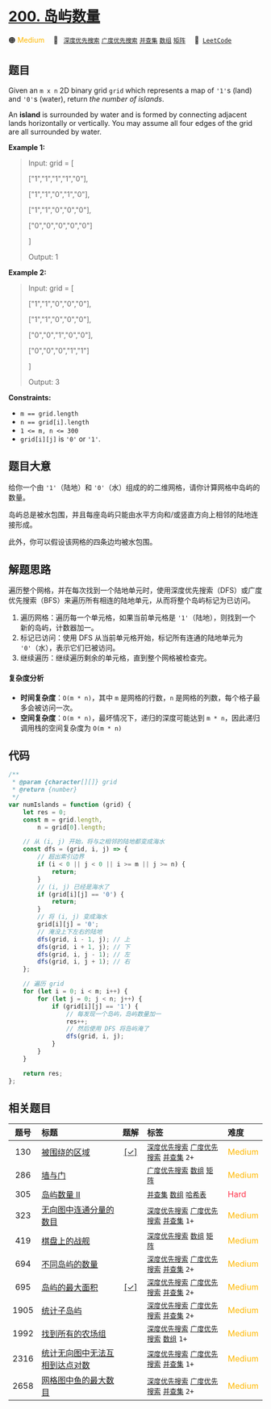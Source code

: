 # [200. 岛屿数量](https://leetcode.com/problems/number-of-islands)

🟠 <font color=#ffb800>Medium</font>&emsp; 🔖&ensp; [`深度优先搜索`](/tag/depth-first-search.md) [`广度优先搜索`](/tag/breadth-first-search.md) [`并查集`](/tag/union-find.md) [`数组`](/tag/array.md) [`矩阵`](/tag/matrix.md)&emsp; 🔗&ensp;[`LeetCode`](https://leetcode.com/problems/number-of-islands)

## 题目

Given an `m x n` 2D binary grid `grid` which represents a map of `'1'`s (land)
and `'0'`s (water), return _the number of islands_.

An **island** is surrounded by water and is formed by connecting adjacent
lands horizontally or vertically. You may assume all four edges of the grid
are all surrounded by water.

**Example 1:**

> Input: grid = [
>
> ["1","1","1","1","0"],
>
> ["1","1","0","1","0"],
>
> ["1","1","0","0","0"],
>
> ["0","0","0","0","0"]
>
> ]
>
> Output: 1

**Example 2:**

> Input: grid = [
>
> ["1","1","0","0","0"],
>
> ["1","1","0","0","0"],
>
> ["0","0","1","0","0"],
>
> ["0","0","0","1","1"]
>
> ]
>
> Output: 3

**Constraints:**

- `m == grid.length`
- `n == grid[i].length`
- `1 <= m, n <= 300`
- `grid[i][j]` is `'0'` or `'1'`.

## 题目大意

给你一个由 `'1'`（陆地）和 `'0'`（水）组成的的二维网格，请你计算网格中岛屿的数量。

岛屿总是被水包围，并且每座岛屿只能由水平方向和/或竖直方向上相邻的陆地连接形成。

此外，你可以假设该网格的四条边均被水包围。

## 解题思路

遍历整个网格，并在每次找到一个陆地单元时，使用深度优先搜索（DFS）或广度优先搜索（BFS）来遍历所有相连的陆地单元，从而将整个岛屿标记为已访问。

1. 遍历网格：遍历每一个单元格，如果当前单元格是 `'1'`（陆地），则找到一个新的岛屿，计数器加一。
2. 标记已访问：使用 DFS 从当前单元格开始，标记所有连通的陆地单元为 `'0'`（水），表示它们已被访问。
3. 继续遍历：继续遍历剩余的单元格，直到整个网格被检查完。

#### 复杂度分析

- **时间复杂度**：`O(m * n)`，其中 `m` 是网格的行数，`n` 是网格的列数，每个格子最多会被访问一次。
- **空间复杂度**：`O(m * n)`，最坏情况下，递归的深度可能达到 `m * n`，因此递归调用栈的空间复杂度为 `O(m * n)`

## 代码

```javascript
/**
 * @param {character[][]} grid
 * @return {number}
 */
var numIslands = function (grid) {
	let res = 0;
	const m = grid.length,
		n = grid[0].length;

	// 从 (i, j) 开始，将与之相邻的陆地都变成海水
	const dfs = (grid, i, j) => {
		// 超出索引边界
		if (i < 0 || j < 0 || i >= m || j >= n) {
			return;
		}
		// (i, j) 已经是海水了
		if (grid[i][j] == '0') {
			return;
		}
		// 将 (i, j) 变成海水
		grid[i][j] = '0';
		// 淹没上下左右的陆地
		dfs(grid, i - 1, j); // 上
		dfs(grid, i + 1, j); // 下
		dfs(grid, i, j - 1); // 左
		dfs(grid, i, j + 1); // 右
	};

	// 遍历 grid
	for (let i = 0; i < m; i++) {
		for (let j = 0; j < n; j++) {
			if (grid[i][j] == '1') {
				// 每发现一个岛屿，岛屿数量加一
				res++;
				// 然后使用 DFS 将岛屿淹了
				dfs(grid, i, j);
			}
		}
	}

	return res;
};
```

## 相关题目

<!-- prettier-ignore -->
| 题号 | 标题 | 题解 | 标签 | 难度 |
| :------: | :------ | :------: | :------ | :------ |
| 130 | [被围绕的区域](https://leetcode.com/problems/surrounded-regions) | [[✓]](/problem/0130.md) |  [`深度优先搜索`](/tag/depth-first-search.md) [`广度优先搜索`](/tag/breadth-first-search.md) [`并查集`](/tag/union-find.md) `2+` | <font color=#ffb800>Medium</font> |
| 286 | [墙与门](https://leetcode.com/problems/walls-and-gates) |  |  [`广度优先搜索`](/tag/breadth-first-search.md) [`数组`](/tag/array.md) [`矩阵`](/tag/matrix.md) | <font color=#ffb800>Medium</font> |
| 305 | [岛屿数量 II](https://leetcode.com/problems/number-of-islands-ii) |  |  [`并查集`](/tag/union-find.md) [`数组`](/tag/array.md) [`哈希表`](/tag/hash-table.md) | <font color=#ff334b>Hard</font> |
| 323 | [无向图中连通分量的数目](https://leetcode.com/problems/number-of-connected-components-in-an-undirected-graph) |  |  [`深度优先搜索`](/tag/depth-first-search.md) [`广度优先搜索`](/tag/breadth-first-search.md) [`并查集`](/tag/union-find.md) `1+` | <font color=#ffb800>Medium</font> |
| 419 | [棋盘上的战舰](https://leetcode.com/problems/battleships-in-a-board) |  |  [`深度优先搜索`](/tag/depth-first-search.md) [`数组`](/tag/array.md) [`矩阵`](/tag/matrix.md) | <font color=#ffb800>Medium</font> |
| 694 | [不同岛屿的数量](https://leetcode.com/problems/number-of-distinct-islands) |  |  [`深度优先搜索`](/tag/depth-first-search.md) [`广度优先搜索`](/tag/breadth-first-search.md) [`并查集`](/tag/union-find.md) `2+` | <font color=#ffb800>Medium</font> |
| 695 | [岛屿的最大面积](https://leetcode.com/problems/max-area-of-island) | [[✓]](/problem/0695.md) |  [`深度优先搜索`](/tag/depth-first-search.md) [`广度优先搜索`](/tag/breadth-first-search.md) [`并查集`](/tag/union-find.md) `2+` | <font color=#ffb800>Medium</font> |
| 1905 | [统计子岛屿](https://leetcode.com/problems/count-sub-islands) |  |  [`深度优先搜索`](/tag/depth-first-search.md) [`广度优先搜索`](/tag/breadth-first-search.md) [`并查集`](/tag/union-find.md) `2+` | <font color=#ffb800>Medium</font> |
| 1992 | [找到所有的农场组](https://leetcode.com/problems/find-all-groups-of-farmland) |  |  [`深度优先搜索`](/tag/depth-first-search.md) [`广度优先搜索`](/tag/breadth-first-search.md) [`数组`](/tag/array.md) `1+` | <font color=#ffb800>Medium</font> |
| 2316 | [统计无向图中无法互相到达点对数](https://leetcode.com/problems/count-unreachable-pairs-of-nodes-in-an-undirected-graph) |  |  [`深度优先搜索`](/tag/depth-first-search.md) [`广度优先搜索`](/tag/breadth-first-search.md) [`并查集`](/tag/union-find.md) `1+` | <font color=#ffb800>Medium</font> |
| 2658 | [网格图中鱼的最大数目](https://leetcode.com/problems/maximum-number-of-fish-in-a-grid) |  |  [`深度优先搜索`](/tag/depth-first-search.md) [`广度优先搜索`](/tag/breadth-first-search.md) [`并查集`](/tag/union-find.md) `2+` | <font color=#ffb800>Medium</font> |

<style>
.blue {
    background-color: #096dd9;
    padding: 0.25rem 0.5rem;
    margin: 0;
    font-size: 0.85em;
    border-radius: 3px;
    color: white;
    font-weight: 500;
}
table th:first-of-type { width: 10%; }
table th:nth-of-type(2) { width: 35%; }
table th:nth-of-type(3) { width: 10%; }
table th:nth-of-type(4) { width: 35%; }
table th:nth-of-type(5) { width: 10%; }
</style>
